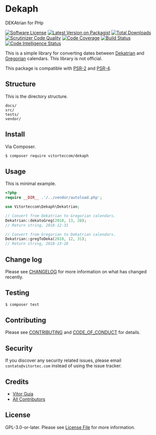 # Dekaph
DEKAtrian for PHp

[![Software License](https://img.shields.io/github/license/vitorteccom/dekaph.svg)](LICENSE)
[![Latest Version on Packagist](https://img.shields.io/packagist/v/vitorteccom/dekaph.svg)](https://packagist.org/packages/vitorteccom/dekaph)
[![Total Downloads](https://img.shields.io/packagist/dt/vitorteccom/dekaph.svg)](https://packagist.org/packages/vitorteccom/dekaph)
[![Scrutinizer Code Quality](https://scrutinizer-ci.com/g/vitorteccom/dekaph/badges/quality-score.png?b=master)](https://scrutinizer-ci.com/g/vitorteccom/dekaph/?branch=master)
[![Code Coverage](https://scrutinizer-ci.com/g/vitorteccom/dekaph/badges/coverage.png?b=master)](https://scrutinizer-ci.com/g/vitorteccom/dekaph/?branch=master)
[![Build Status](https://scrutinizer-ci.com/g/vitorteccom/dekaph/badges/build.png?b=master)](https://scrutinizer-ci.com/g/vitorteccom/dekaph/build-status/master)
[![Code Intelligence Status](https://scrutinizer-ci.com/g/vitorteccom/dekaph/badges/code-intelligence.svg?b=master)](https://scrutinizer-ci.com/code-intelligence)

This is a simple library for converting dates between [Dekatrian](https://www.facebook.com/dekatrian/) and [Gregorian](https://en.wikipedia.org/wiki/Adoption_of_the_Gregorian_calendar) calendars. This library is not official.

This package is compatible with [PSR-2](https://github.com/php-fig/fig-standards/blob/master/accepted/PSR-2-coding-style-guide.md) and [PSR-4](https://github.com/php-fig/fig-standards/blob/master/accepted/PSR-4-autoloader.md).

## Structure

This is the directory structure.

```
docs/
src/
tests/
vendor/
```

## Install

Via Composer.

```bash
$ composer require vitorteccom/dekaph
```

## Usage

This is minimal example.

```php
<?php
require __DIR__ .'/../vendor/autoload.php';

use Vitorteccom\Dekaph\Dekatrian;

// Convert from Dekatrian to Gregorian calendars.
Dekatrian::dekatoGreg(2018, 13, 28);
// Return string, 2018-12-31

// Convert from Gregorian to Dekatrian calendars.
Dekatrian::gregToDeka(2018, 12, 31);
// Return string, 2018-13-28
```

## Change log

Please see [CHANGELOG](CHANGELOG.md) for more information on what has changed recently.

## Testing

``` bash
$ composer test
```

## Contributing

Please see [CONTRIBUTING](CONTRIBUTING.md) and [CODE_OF_CONDUCT](CODE_OF_CONDUCT.md) for details.

## Security

If you discover any security related issues, please email ``contato@vitortec.com`` instead of using the issue tracker.

## Credits

- [Vitor Guia](https://github.com/vitoranguia)
- [All Contributors](../../contributors)

## License

GPL-3.0-or-later. Please see [License File](LICENSE.md) for more information.
